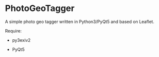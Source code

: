 PhotoGeoTagger
==============

A simple photo geo tagger written in Python3/PyQt5 and based on Leaflet.

Require:

* py3exiv2

* PyQt5

